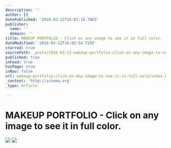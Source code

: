 ```yaml
---
description: ''
author: []
datePublished: '2016-03-12T16:03:18.706Z'
publisher:
  name: ''
  domain: ''
title: MAKEUP PORTFOLIO - Click on any image to see it in full color.
dateModified: '2016-03-12T16:02:54.729Z'
starred: true
sourcePath: _posts/2016-03-12-makeup-portfolio-click-on-any-image-to-see-it-in-full-colo.md
published: true
inFeed: true
hasPage: true
inNav: false
url: makeup-portfolio-click-on-any-image-to-see-it-in-full-colo/index.html
_context: 'http://schema.org'
_type: Article

---
```

# MAKEUP PORTFOLIO - Click on any image to see it in full color.
![](https://the-grid-user-content.s3-us-west-2.amazonaws.com/2e9b5e91-11bd-4fb7-a26e-d2363abd77d9.png)
![](https://the-grid-user-content.s3-us-west-2.amazonaws.com/3158c8e7-ab68-4102-9677-a2649c81ef30.png)